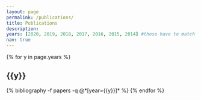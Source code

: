 ```yaml
---
layout: page
permalink: /publications/
title: Publications
description:
years: [2020, 2019, 2018, 2017, 2016, 2015, 2014] #these have to match publications
nav: true
---
```


<div class="publications">

{% for y in page.years %}
  <h2 class="year">{{y}}</h2>
  {% bibliography -f papers -q @*[year={{y}}]* %}
{% endfor %}

</div>
